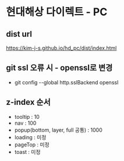 # 현대해상 다이렉트 - PC

## dist url
https://kim-j-s.github.io/hd_pc/dist/index.html

## git ssl 오류 시 - openssl로 변경

- git config --global http.sslBackend openssl

## z-index 순서

- tooltip : 10
- nav : 100
- popup(bottom, layer, full 공통) : 1000
- loading : 미정
- pageTop : 미정
- toast : 미정
